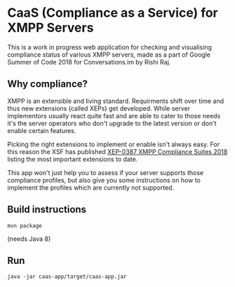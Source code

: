 CaaS (Compliance as a Service) for XMPP Servers
===============================================
This is a work in progress web application for checking and visualising compliance status of various XMPP servers, made as a part of Google Summer of Code 2018 for Conversations.im by Rishi Raj.
## Why compliance?

XMPP is an extensible and living standard. Requirments shift over time and thus new extensions (called XEPs) get developed. While server implementors usually react quite fast and are able to cater to those needs it's the server operators who don't upgrade to the latest version or don't enable certain features.

Picking the right extensions to implement or enable isn't always easy. For this reason the XSF has published [XEP-0387 XMPP Compliance Suites 2018](https://xmpp.org/extensions/xep-0387.html) listing the most important extensions to date.

This app won't just help you to assess if your server supports those compliance profiles, but also give you some instructions on how to implement the profiles which are currently not supported. 

## Build instructions

```
mvn package
```
(needs Java 8)

## Run
```
java -jar caas-app/target/caas-app.jar
```
